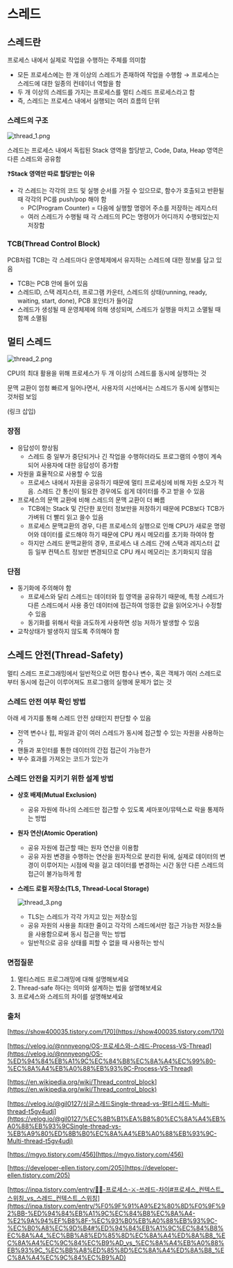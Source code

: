 # 스레드

## 스레드란

프로세스 내에서 실제로 작업을 수행하는 주체를 의미함

- 모든 프로세스에는 한 개 이상의 스레드가 존재하여 작업을 수행함 → 프로세스는 스레드에 대한 일종의 컨테이너 역할을 함
- 두 개 이상의 스레드를 가지는 프로세스를 멀티 스레드 프로세스라고 함
- 즉, 스레드는 프로세스 내에서 실행되는 여러 흐름의 단위

### 스레드의 구조

![thread_1.png](%E1%84%89%E1%85%B3%E1%84%85%E1%85%A6%E1%84%83%E1%85%B3%200f138c9e7c19435a9da381bbf4fc614f/thread_1.png)

스레드는 프로세스 내에서 독립된 Stack 영역을 할당받고, Code, Data, Heap 영역은 다른 스레드와 공유함

❓**Stack 영역만 따로 할당받는 이유**

- 각 스레드는 각각의 코드 및 실행 순서를 가질 수 있으므로, 함수가 호출되고 반환될 때 각각의 PC를 push/pop 해야 함
    - PC(Program Counter) = 다음에 실행할 명령어 주소를 저장하는 레지스터
    - 여러 스레드가 수행될 때 각 스레드의 PC는 명령어가 어디까지 수행되었는지 저장함

### TCB(Thread Control Block)

PCB처럼 TCB는 각 스레드마다 운영체제에서 유지하는 스레드에 대한 정보를 담고 있음

- TCB는 PCB 안에 들어 있음
- 스레드ID, 스택 레지스터, 프로그램 카운터, 스레드의 상태(running, ready, waiting, start, done), PCB  포인터가 들어감
- 스레드가 생성될 때 운영체제에 의해 생성되며, 스레드가 실행을 마치고 소멸될 때 함께 소멸됨

## 멀티 스레드

![thread_2.png](%E1%84%89%E1%85%B3%E1%84%85%E1%85%A6%E1%84%83%E1%85%B3%200f138c9e7c19435a9da381bbf4fc614f/thread_2.png)

CPU의 최대 활용을 위해 프로세스가 두 개 이상의 스레드를 동시에 실행하는 것 

문맥 교환이 엄청 빠르게 일어나면서, 사용자의 시선에서는 스레드가 동시에 실행되는 것처럼 보임 

(링크 삽입)

### **장점**

- 응답성이 향상됨
    - 스레드 중 일부가 중단되거나 긴 작업을 수행하더라도 프로그램의 수행이 계속 되어 사용자에 대한 응답성이 증가함
- 자원을 효율적으로 사용할 수 있음
    - 프로세스 내에서 자원을 공유하기 때문에 멀티 프로세싱에 비해 자원 소모가 적음. 스레드 간 통신이 필요한 경우에도 쉽게 데이터를 주고 받을 수 있음
- 프로세스의 문맥 교환에 비해 스레드의 문맥 교환이 더 빠름
    - TCB에는 Stack 및 간단한 포인터 정보만을 저장하기 때문에 PCB보다 TCB가 가벼워 더 빨리 읽고 쓸수 있음
    - 프로세스 문맥교환의 경우, 다른 프로세스의 실행으로 인해 CPU가 새로운 명령어와 데이터를 로드해야 하기 때문에 CPU 캐시 메모리를 초기화 하여야 함
    - 하지만 스레드 문맥교환의 경우, 프로세스 내 스레드 간에 스택과 레지스터 값 등 일부 컨텍스트 정보만 변경되므로 CPU 캐시 메모리는 초기화되지 않음

### **단점**

- 동기화에 주의해야 함
    - 프로세스와 달리 스레드는 데이터와 힙 영역을 공유하기 때문에, 특정 스레드가 다른 스레드에서 사용 중인 데이터에 접근하여 엉뚱한 값을 읽어오거나 수정할 수 있음
    - 동기화를 위해서 락을 과도하게 사용하면 성능 저하가 발생할 수 있음
- 교착상태가 발생하지 않도록 주의해야 함

## 스레드 안전(Thread-Safety)

멀티 스레드 프로그래밍에서 일반적으로 어떤 함수나 변수, 혹은 객체가 여러 스레드로부터 동시에 접근이 이루어져도 프로그램의 실행에 문제가 없는 것 

### 스레드 안전 여부 확인 방법

아래 세 가지를 통해 스레드 안전 상태인지 판단할 수 있음

- 전역 변수나 힙, 파일과 같이 여러 스레드가 동시에 접근할 수 있는 자원을 사용하는가
- 핸들과 포인터를 통한 데이터의 간접 접근이 가능한가
- 부수 효과를 가져오는 코드가 있는가

### 스레드 안전을 지키기 위한 설계 방법

- **상호 배제(Mutual Exclusion)**
    - 공유 자원에 하나의 스레드만 접근할 수 있도록 세마포어/뮤텍스로 락을 통제하는 방법

- **원자 연산(Atomic Operation)**
    - 공유 자원에 접근할 때는 원자 연산을 이용함
    - 공유 자원 변경을 수행하는 연산을 원자적으로 분리한 뒤에, 실제로 데이터의 변경이 이루어지는 시점에 락을 걸고 데이터를 변경하는 시간 동안 다른 스레드의 접근이 불가능하게 함

- **스레드 로컬 저장소(TLS, Thread-Local Storage)**
    
    ![thread_3.png](%E1%84%89%E1%85%B3%E1%84%85%E1%85%A6%E1%84%83%E1%85%B3%200f138c9e7c19435a9da381bbf4fc614f/thread_3.png)
    
    - TLS는 스레드가 각각 가지고 있는 저장소임
    - 공유 자원의 사용을 최대한 줄이고 각각의 스레드에서만 접근 가능한 저장소들을 사용함으로써 동시 접근을 막는 방법
    - 일반적으로 공유 상태를 피할 수 없을 때 사용하는 방식

### 면접질문

1. 멀티스레드 프로그래밍에 대해 설명해보세요
2. Thread-safe 하다는 의미와 설계하는 법을 설명해보세요
3. 프로세스와 스레드의 차이를 설명해보세요

### 출처

[https://show400035.tistory.com/170](https://show400035.tistory.com/170)

[https://velog.io/@nnnyeong/OS-프로세스와-스레드-Process-VS-Thread](https://velog.io/@nnnyeong/OS-%ED%94%84%EB%A1%9C%EC%84%B8%EC%8A%A4%EC%99%80-%EC%8A%A4%EB%A0%88%EB%93%9C-Process-VS-Thread)

[https://en.wikipedia.org/wiki/Thread_control_block](https://en.wikipedia.org/wiki/Thread_control_block)

[https://velog.io/@gil0127/싱글스레드Single-thread-vs-멀티스레드-Multi-thread-t5gv4udj](https://velog.io/@gil0127/%EC%8B%B1%EA%B8%80%EC%8A%A4%EB%A0%88%EB%93%9CSingle-thread-vs-%EB%A9%80%ED%8B%B0%EC%8A%A4%EB%A0%88%EB%93%9C-Multi-thread-t5gv4udj)

[https://mgyo.tistory.com/456](https://mgyo.tistory.com/456)

[https://developer-ellen.tistory.com/205](https://developer-ellen.tistory.com/205)

[https://inpa.tistory.com/entry/👩‍💻-프로세스-⚔️-쓰레드-차이#프로세스_컨텍스트_스위칭_vs_스레드_컨텍스트_스위칭](https://inpa.tistory.com/entry/%F0%9F%91%A9%E2%80%8D%F0%9F%92%BB-%ED%94%84%EB%A1%9C%EC%84%B8%EC%8A%A4-%E2%9A%94%EF%B8%8F-%EC%93%B0%EB%A0%88%EB%93%9C-%EC%B0%A8%EC%9D%B4#%ED%94%84%EB%A1%9C%EC%84%B8%EC%8A%A4_%EC%BB%A8%ED%85%8D%EC%8A%A4%ED%8A%B8_%EC%8A%A4%EC%9C%84%EC%B9%AD_vs_%EC%8A%A4%EB%A0%88%EB%93%9C_%EC%BB%A8%ED%85%8D%EC%8A%A4%ED%8A%B8_%EC%8A%A4%EC%9C%84%EC%B9%AD)